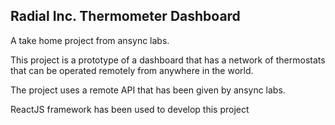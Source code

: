## Radial Inc. Thermometer Dashboard

A take home project from ansync labs.

This project is a prototype of a dashboard that has a network of thermostats that can be operated remotely from anywhere in the world.

The project uses a remote API that has been given by ansync labs.

ReactJS framework has been used to develop this project
